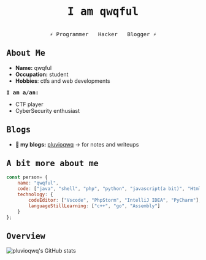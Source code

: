 <pre align="center">
<h1><samp>I am qwqful<samp></h1>
 ⚡ Programmer   Hacker   Blogger ⚡ 
</pre>

## <samp> About Me <samp>
- **Name:** qwqful
- **Occupation:** student
- **Hobbies**: ctfs and web developments

**<samp> I am a/an: <samp>**
- CTF player
- CyberSecurity enthusiast


## <samp> Blogs <samp>

- **💬 my blogs:** [pluvioqwq](https://pluvioqwq.github.io) -> for notes and writeups


## <samp> A bit more about me <samp>

```javascript
const person= {
    name: "qwqful",
    code: ["java", "shell", "php", "python", "javascript(a bit)", "Html", "Css"],
    technology: {
        codeEditor: ["Vscode", "PhpStorm", "IntelliJ IDEA", "PyCharm"],
        languageStillLearning: ["c++", "go", "Assembly"]
    }
};
```

## <samp> Overview <samp>
![pluvioqwq's GitHub stats](https://github-readme-stats.vercel.app/api?username=pluvioqwq&show_icons=true&theme=radical)

